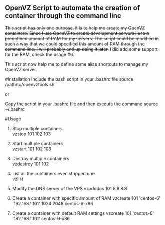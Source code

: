 OpenVZ Script to automate the creation of container through the command line
----------------------------------------------------------------------------

<strike>This script has only one purpose, it is to help me create my OpenVZ containers.</strike>
<del>Since I use OpenVZ to create development servers I use a predefined amount of RAM
for my servers. The script could be modified in such a way that we could specified
this amount of RAM through the command line. I will probably end up doing it later.</del>
I did add some support for the RAM, check the usage #6.

This script now help me to define some alias shortcuts to manage my OpenVZ server.

#Installation
Include the bash script in your .bashrc file
	source /path/to/openvztools.sh

or 

Copy the script in your .bashrc file and then execute the command
	source ~/.bashrc

#Usage
1. Stop multiple containers<br/>
	vzstop 101 102 103
    
2. Start multiple containers<br/>
	vzstart 101 102 103
    
3. Destroy multiple containers<br/>
	vzdestroy 101 102
    
4. List all the containers even stopped one<br/>
	vzlist
    
5. Modify the DNS server of the VPS
    vzadddns 101 8.8.8.8
    
6. Create a container with specific amount of RAM
    vzcreate 101 'centos-6' '192.168.1.101' 1024 2048 centos-6-x86
    
7. Create a container with default RAM settings
    vzcreate 101 'centos-6' '192.168.1.101' centos-6-x86